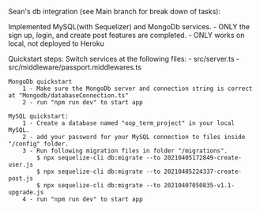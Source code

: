 Sean's db integration (see Main branch for break down of tasks):


Implemented MySQL(with Sequelizer) and MongoDb services.
    - ONLY the sign up, login, and create post features are completed. 
    - ONLY works on local, not deployed to Heroku


Quickstart steps:
    Switch services at the following files:
        - src/server.ts
        - src/middleware/passport.middlewares.ts

    MongoDb quickstart 
        1 - Make sure the MongoDb server and connection string is correct at "Mongodb/databaseConnection.ts"
        2 - run "npm run dev" to start app

    MySQL quickstart:
        1 - Create a database named "oop_term_project" in your local MySQL.
        2 - add your password for your MySQL connection to files inside "/config" folder. 
        3 - Run following migration files in folder "/migrations". 
            $ npx sequelize-cli db:migrate --to 20210405172849-create-user.js
            $ npx sequelize-cli db:migrate --to 20210405224337-create-post.js
            $ npx sequelize-cli db:migrate --to 20210407050835-v1.1-upgrade.js
        4 - run "npm run dev" to start app


